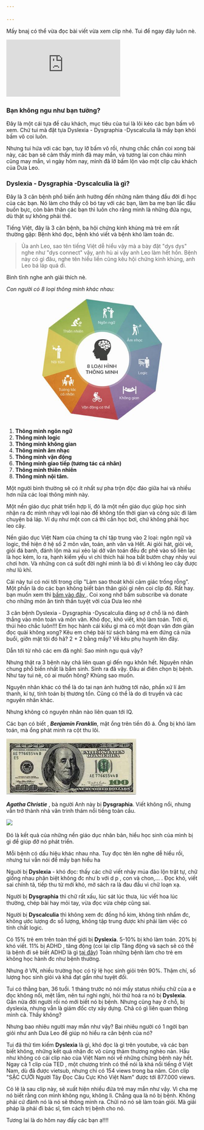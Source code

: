 ```yaml
---

---
```

Mấy bnaj có thể vừa đọc bài viết vừa xem clip nhé. Tui để ngay đây luôn nè.

<p><iframe src="https://www.youtube.com/embed/X0AoaItugvw" frameborder="0" allowfullscreen></iframe></p>

### Bạn không ngu như bạn tưởng?

Đây là một cái tựa đề câu khách, mục tiêu của tui là lôi kéo các bạn bấm vô xem. Chứ tui mà đặt tựa Dyslexia - Dysgraphia -Dyscalculia là mấy bạn khỏi bấm vô coi luôn.

Nhưng tui hứa với các bạn, tuy lỡ bấm vô rồi, nhưng chắc chắn coi xong bài này, các bạn sẽ cảm thấy mình đã may mắn, và tương lai con cháu mình cũng may mắn, vì ngày hôm nay, mình đã lỡ bấm lộn vào một clip câu khách của Dưa Leo.

### Dyslexia - Dysgraphia -Dyscalculia là gì?

Đây là 3 căn bệnh phổ biến ảnh hưởng đến những năm tháng đầu đời đi học của các bạn. Nó làm cho thầy cô bó tay với các bạn, làm ba mẹ bạn lắc đầu buồn bực, còn bản thân các bạn thì luôn cho rằng mình là những đứa ngu, dù thật sự không phải thế.

Tiếng Việt, đây là 3 căn bệnh, ba hội chứng kinh khủng mà trẻ em rất thường gặp: Bệnh khó đọc, bệnh khó viết và bệnh khó làm toán đc.

> Ủa anh Leo, sao tên tiếng Việt dễ hiểu vậy mà a bày đặt "dys dys" nghe như "dys connect" vậy, anh hù ai vậy anh Leo làm hết hồn. Bệnh này có gì đâu, nghe tên hiểu liền cũng kêu hội chứng kinh khủng, anh Leo bá láp quá đi.

Bình tĩnh nghe anh giải thích nè.

_Con người có 8 loại thông minh khác nhau:_

![](/images/8-loai-thong-minh.jpg)

1. **Thông minh ngôn ngữ**
2. **Thông minh logic**
3. **Thông minh không gian**
4. **Thông minh âm nhạc**
5. **Thông minh vận động**
6. **Thông minh giao tiếp (tương tác cá nhân)**
7. **Thông minh thiên nhiên**
8. **Thông minh nội tâm.**

Một người bình thường sẽ có ít nhất sự pha trộn độc đáo giữa hai và nhiều hơn nữa các loại thông minh này.

Một nền giáo dục phát triển hợp lí, đó là một nền giáo dục giúp học sinh nhận ra đc mình nhạy với loại nào để không tốn thời gian và công sức đi làm chuyện bá láp. Ví dụ như một con cá thì cần học bơi, chứ không phải học leo cây.

Nền giáo dục Việt Nam của chúng ta chỉ tập trung vào 2 loại: ngôn ngữ và logic, thể hiện ở hệ số 2 môn văn, toán, anh văn và Hết. Ai giỏi hát, giỏi vẻ, giỏi đá banh, đánh lộn mà xui xẻo lại dở văn toán đều đc phê vào sổ liên lạc là học kém, lo ra, hạnh kiểm yếu vì chỉ thích hái hoa bắt bướm chạy nhảy vui chơi hơn. Và những con cá suốt đời nghỉ mình là bỏ đi vì không leo cây được như lũ khỉ.

Cái này tui có nói tới trong clip "Làm sao thoát khỏi cảm giác trống rỗng". Một phần là do các bạn không biết bản thân giỏi gì nên coi clip đó. Rất hay. bạn muốn xem thì <a href="https://youtu.be/gA3NnZzS4cY?t=54" target="_blank"> bấm vào đây </a>. Coi xong nhớ bấm subscribe và donate cho những món ăn tinh thần tuyệt vời của Dưa leo nhé

3 căn bệnh Dyslexia - Dysgraphia -Dyscalculia đáng sợ ở chỗ là nó đánh thẳng vào môn toán và môn văn. Khó đọc, khó viết, khó làm toán. Trời ơi, thúi hẻo chắc luôn!!! Em học hành cái kiểu gì mà có một đoạn văn đơn giản đọc quài không xong? Kêu em chép bài từ sách bảng mà em đứng cả nửa buổi, giỡn mặt tôi đó hả? 2 + 2 bằng mấy? Về kêu phụ huynh lên đây.

Dẫn tới từ nhỏ các em đã nghĩ: Sao mình ngu quá vậy?

Nhưng thật ra 3 bệnh này chả liên quan gì đến ngu khôn hết. Nguyên nhân chung phổ biến nhất là bẩm sinh. Sinh ra đã vậy. Đâu ai điên chọn bị bệnh. Như tay tui nè, có ai muốn hông? Khùng sao muốn.

Nguyên nhân khác có thể là do tai nạn ảnh hưởng tới não, phần xử lí âm thanh, kí tự, tính toán bị thương tổn. Cũng có thể là do di truyền và các nguyên nhân khác.

Nhưng không có nguyên nhân nào liên quan tới IQ.

Các bạn có biết , **_Benjamin Franklin_**, mặt ổng trên tiền đô á. Ổng bị khó làm toán, mà ổng phát minh ra cột thu lôi.

![](/images/benjamin.jpg)

**_Agatha Christie_** , bà người Anh này bị **Dysgraphia**. Viết không nổi, nhưng vẫn trở thành nhà văn trinh thám nổi tiếng toàn cầu.

![](https://s3.amazonaws.com/photo.goodreads.com/misc/1442254182-1442254182_goodreads_misc.jpg)

Đó là kết quả của những nền giáo dục nhân bản, hiểu học sinh của mình bị gì để giúp đỡ nó phát triển.

Mỗi bệnh có dấu hiệu khác nhau nha. Tuy đọc tên lên nghe dễ hiểu rồi, nhưng tui vẫn nói để mấy bạn hiểu ha

Nguời bị **Dyslexia** - khó đọc: thấy các chữ viết nhảy múa đảo lộn trật tự, chữ giống nhau phân biệt không đc như b với d p , con và chon,... . Đọc khó, viết sai chính tả, tiếp thu từ mới khó, mở sách ra là đau đầu vì chữ loạn xạ.

Người bị **Dysgraphia** thì chữ rất xấu, lúc sát lúc thưa, lúc viết hoa lúc thường, chép bài hay mỏi tay, vừa đọc vừa chép cũng sai.

Người bị **Dyscalculia** thì không xem đc đồng hồ kim, không tính nhẩm đc, không ước lượng đc số lượng, không tập trung được khi phải làm việc có tính chất logic.

Có 15% trẻ em trên toàn thế giới bị **Dyslexia**. 5-10% bị khó làm toán. 20% bị khó viết. 11% bị ADHD , tăng động (coi lại clip Tăng động và sạch sẽ có thể là bệnh đi sẽ biết ADHD là gì <a href="https://www.youtube.com/watch?v=lUFVmlZC6oc" target="_blank"> tại đây</a>) Toàn những bệnh làm cho trẻ em không học hành đc như bệnh thường.

Nhưng ở VN, nhiều trường học có tỷ lệ học sinh giỏi trên 90%. Thậm chí, số lượng học sinh giỏi và khá đạt gần như tuyệt đối.

Tui có thằng bạn, 36 tuổi. 1 tháng trước nó nói mấy status nhiều chữ của a e đọc không nổi, mệt lắm, nên tui nghi nghi, hỏi thử hoá ra nó bị **Dyslexia**. Gần nửa đời người rồi nó mới biết nó bị bệnh. Nhưng cũng hay ở chỗ, bị dyslexia, nhưng vẫn là giám  đốc cty xây dựng. Chả có gì liên quan thông mình cả. Thấy không?

Nhưng bao nhiêu người may mắn như vậy? Bai nhiêu người có 1 ngời bạn giỏi như anh Dưa Leo để giúp nó hiểu ra căn bệnh của nó?

Tui đã thử tìm kiếm **Dyslexia** là gì, khó đọc là gì trên youtube, và các bạn biết không, những kết quả nhận đc vô cùng thảm thương nghèo nàn. Hầu như không có cái clip nào của Việt Nam nói về những chứng bệnh này hết. Ngay cả 1 clip của TED , một chương trình có thể nói là khá nổi tiếng ở Việt Nam, dù đã được vietsub, nhưng chỉ có 154 views trong ba năm. Còn clip "SẶC CƯỜI Người Tây Đọc Câu Cực Khó Việt Nam" được tới 877.000 views.

Có lẽ là sau clip này, sẽ xuất hiện nhiều đứa trẻ may mắn như vậy. Vì cha mẹ nó biết rằng con mình không ngu, không lì. Chẳng qua là nó bị bệnh. Không phải cứ đánh nó là nó sẽ thông minh ra. Chửi nó nó sẽ làm toán giỏi. Mà giải pháp là phải đi bác sĩ, tìm cách trị bệnh cho nó.

Tương lai là do hôm nay đấy các bạn ạ!!!!
